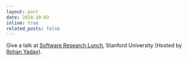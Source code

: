 ```yaml
---
layout: post
date: 2024-10-03
inline: true
related_posts: false
---
```


Give a talk at [Software Research Lunch](https://software-research-lunch.github.io/), Stanford University (Hosted by [Rohan Yadav](https://rohany.github.io/)).